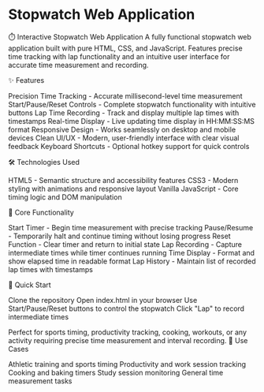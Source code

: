 # Stopwatch Web Application

⏱️ Interactive Stopwatch Web Application
A fully functional stopwatch web application built with pure HTML, CSS, and JavaScript. Features precise time tracking with lap functionality and an intuitive user interface for accurate time measurement and recording.

✨ Features

Precision Time Tracking - Accurate millisecond-level time measurement
Start/Pause/Reset Controls - Complete stopwatch functionality with intuitive buttons
Lap Time Recording - Track and display multiple lap times with timestamps
Real-time Display - Live updating time display in HH:MM:SS:MS format
Responsive Design - Works seamlessly on desktop and mobile devices
Clean UI/UX - Modern, user-friendly interface with clear visual feedback
Keyboard Shortcuts - Optional hotkey support for quick controls

🛠️ Technologies Used

HTML5 - Semantic structure and accessibility features
CSS3 - Modern styling with animations and responsive layout
Vanilla JavaScript - Core timing logic and DOM manipulation

🎯 Core Functionality

Start Timer - Begin time measurement with precise tracking
Pause/Resume - Temporarily halt and continue timing without losing progress
Reset Function - Clear timer and return to initial state
Lap Recording - Capture intermediate times while timer continues running
Time Display - Format and show elapsed time in readable format
Lap History - Maintain list of recorded lap times with timestamps

🚀 Quick Start

Clone the repository
Open index.html in your browser
Use Start/Pause/Reset buttons to control the stopwatch
Click "Lap" to record intermediate times

Perfect for sports timing, productivity tracking, cooking, workouts, or any activity requiring precise time measurement and interval recording.
📱 Use Cases

Athletic training and sports timing
Productivity and work session tracking
Cooking and baking timers
Study session monitoring
General time measurement tasks

